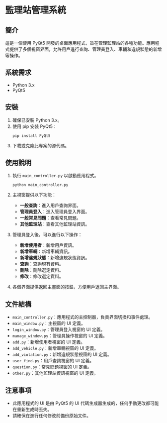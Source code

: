 # 監理站管理系統

## 簡介
這是一個使用 PyQt5 開發的桌面應用程式，旨在管理監理站的各種功能。應用程式提供了多個視窗界面，允許用戶進行查詢、管理員登入、車輛和違規狀態的新增等操作。

## 系統需求
- Python 3.x
- PyQt5

## 安裝
1. 確保已安裝 Python 3.x。
2. 使用 pip 安裝 PyQt5：
   ```
   pip install PyQt5
   ```
3. 下載或克隆此專案的源代碼。

## 使用說明
1. 執行 `main_controller.py` 以啟動應用程式。
   ```
   python main_controller.py
   ```
2. 主視窗提供以下功能：
   - **一般查詢**：進入用戶查詢界面。
   - **管理員登入**：進入管理員登入界面。
   - **一般常見問題**：查看常見問題。
   - **其他監理站**：查看其他監理站資訊。

3. 管理員登入後，可以進行以下操作：
   - **新增使用者**：新增用戶資訊。
   - **新增車輛**：新增車輛資訊。
   - **新增違規狀態**：新增違規狀態資訊。
   - **查詢**：查詢現有資料。
   - **刪除**：刪除選定資料。
   - **修改**：修改選定資料。

4. 各個界面提供返回主畫面的按鈕，方便用戶返回主界面。

## 文件結構
- `main_controller.py`：應用程式的主控制器，負責界面切換和事件處理。
- `main_window.py`：主視窗的 UI 定義。
- `login_window.py`：管理員登入視窗的 UI 定義。
- `manage_window.py`：管理員操作視窗的 UI 定義。
- `add.py`：新增使用者視窗的 UI 定義。
- `add_vehicle.py`：新增車輛視窗的 UI 定義。
- `add_violation.py`：新增違規狀態視窗的 UI 定義。
- `user_find.py`：用戶查詢視窗的 UI 定義。
- `question.py`：常見問題視窗的 UI 定義。
- `other.py`：其他監理站資訊視窗的 UI 定義。

## 注意事項
- 此應用程式的 UI 是由 PyQt5 的 UI 代碼生成器生成的，任何手動更改都可能在重新生成時丟失。
- 請確保在進行任何修改前備份原始文件。
